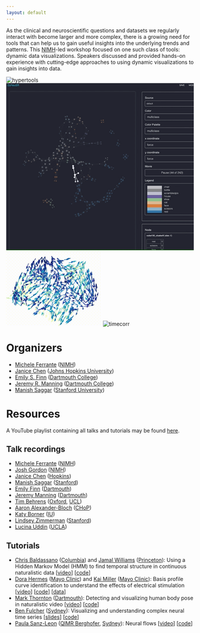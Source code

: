 ```yaml
---
layout: default
---
```


As the clinical and neuroscientific questions and datasets we regularly interact with become larger and more complex, there is a growing need for tools that can help us to gain useful insights into the underlying trends and patterns.  This [NIMH](https://www.nimh.nih.gov/)-led workshop focused on one such class of tools: dynamic data visualizations.  Speakers discussed and provided hands-on experience with cutting-edge approaches to using dynamic visualizations to gain insights into data.

![hypertools](https://raw.githubusercontent.com/dynamicdataviz/dynamicdataviz.github.io/main/img/hypertools.gif) ![dyneusr](https://raw.githubusercontent.com/dynamicdataviz/dynamicdataviz.github.io/main/img/dyneusr.gif) ![neuralflow](https://raw.githubusercontent.com/dynamicdataviz/dynamicdataviz.github.io/main/img/neural_flow.gif) ![timecorr](https://raw.githubusercontent.com/dynamicdataviz/dynamicdataviz.github.io/main/img/timecorr.gif)

# Organizers
- [Michele Ferrante](https://www.nimh.nih.gov/about/organization/dnbbs/behavioral-science-and-integrative-neuroscience-research-branch/theoretical-and-computational-neuroscience-program) ([NIMH](https://www.nimh.nih.gov/))
- [Janice Chen](http://jchenlab.johnshopkins.edu/) ([Johns Hopkins University](https://krieger.jhu.edu/))
- [Emily S. Finn](https://thefinnlab.github.io/) ([Dartmouth College](https://home.dartmouth.edu/))
- [Jeremy R. Manning](http://www.context-lab.com/) ([Dartmouth College](https://home.dartmouth.edu/))
- [Manish Saggar](https://braindynamicslab.github.io/) ([Stanford University](https://www.stanford.edu/))


# Resources
A YouTube playlist containing all talks and tutorials may be found [here](https://youtube.com/playlist?list=PLjQYT8Fwp987E0tZdeMMgSY0juQmaZ8f0).

## Talk recordings
- [Michele Ferrante](https://youtu.be/43pPzBkF2eI?t=31s) ([NIMH](https://www.nimh.nih.gov/))
- [Josh Gordon](https://youtu.be/43pPzBkF2eI?t=19m54s) ([NIMH](https://www.nimh.nih.gov/))
- [Janice Chen](https://youtu.be/43pPzBkF2eI?t=22m30s) ([Hopkins](https://krieger.jhu.edu/))
- [Manish Saggar](https://youtu.be/43pPzBkF2eI?t=31m57s) ([Stanford](https://www.stanford.edu/))
- [Emily Finn](https://youtu.be/43pPzBkF2eI?t=43m6s) ([Dartmouth](https://home.dartmouth.edu/))
- [Jeremy Manning](https://youtu.be/43pPzBkF2eI?t=51m55s) ([Dartmouth](https://home.dartmouth.edu/))
- [Tim Behrens](https://youtu.be/43pPzBkF2eI?t=62m28s) ([Oxford](https://www.ox.ac.uk/), [UCL](https://www.ucl.ac.uk/))
- [Aaron Alexander-Bloch](https://youtu.be/43pPzBkF2eI?t=91m32s) ([CHoP](https://www.chop.edu/))
- [Katy Borner](https://youtu.be/43pPzBkF2eI?t=122m28s) ([IU](https://www.indiana.edu/))
- [Lindsey Zimmerman](https://youtu.be/43pPzBkF2eI?t=154m13s) ([Stanford](https://www.stanford.edu/))
- [Lucina Uddin](https://youtu.be/43pPzBkF2eI?t=187m29s) ([UCLA](https://www.ucla.edu/))


## Tutorials
- [Chris Baldassano](http://www.dpmlab.org/) ([Columbia](https://www.columbia.edu/)) and [Jamal Williams](https://undergraduateresearch.princeton.edu/jamal-williams) ([Princeton](https://www.princeton.edu/)): Using a Hidden Markov Model (HMM) to find temporal structure in continuous naturalistic data [[video](https://youtu.be/hHQP2hftNcg?t=10m37s)] [[code](https://www.dropbox.com/s/9d0uao5cu37x3e5/final.zip?dl=0)]
- [Dora Hermes](https://www.mayo.edu/research/faculty/hermes-miller-dora-ph-d/bio-20471548) ([Mayo Clinic](https://www.mayoclinic.org/)) and [Kai Miller](https://www.mayoclinic.org/biographies/miller-kai-j-m-d-ph-d/bio-20456021) ([Mayo Clinic](https://www.mayoclinic.org/)): Basis profile curve identification to understand the effects of electrical stimulation [[video](https://youtu.be/PB9UYcQzDfU)] [[code](https://github.com/MultimodalNeuroimagingLab/bpc_jupyter)] [[data](https://openneuro.org/datasets/ds003708)]
- [Mark Thornton](http://scraplab.org/) ([Dartmouth](https://home.dartmouth.edu/)): Detecting and visualizing human body pose in naturalistic video [[video](https://youtu.be/UfRC3leMTlU?t=4m41s)] [[code](https://colab.research.google.com/drive/1HN2S0zGqOSepLBN5IeJ-jBmzIO4W1aLq?usp=sharing)]
- [Ben Fulcher](https://dynamicsandneuralsystems.github.io/) ([Sydney](https://www.sydney.edu.au/)): Visualizing and understanding complex neural time series [[slides](https://raw.githubusercontent.com/dynamicdataviz/dynamicdataviz.github.io/main/doc/BFulcher_DiDViz_NIMH.pdf)] [[code](https://github.com/benfulcher/hctsaTutorial_BonnEEG)]
- [Paula Sanz-Leon](https://www.qimrberghofer.edu.au/people/paula-sanz-leon/) ([QIMR Berghofer](https://www.qimrberghofer.edu.au/), [Sydney](https://www.sydney.edu.au/)): Neural flows [[video](https://youtu.be/EKn17BOEQLU)] [[code](https://github.com/brain-modelling-group/neural-flows/tree/master/examples)]
